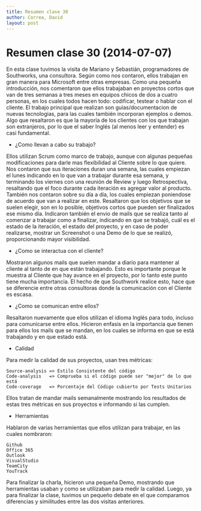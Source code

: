 ```yaml
---
title: Resumen clase 30
author: Correa, David
layout: post
---
```

Resumen clase 30 (2014-07-07)
===============

En esta clase tuvimos la visita de Mariano y Sebastián, programadores de Southworks, una consultora. Según como nos contaron, ellos trabajan en gran manera para Microsoft entre otras empresas. Como una pequeña introducción, nos comentaron que ellos trabajaban en proyectos cortos que van de tres semanas a tres meses en equipos chicos de dos a cuatro personas, en los cuales todos hacen todo: codificar, testear o hablar con el cliente. El trabajo principal que realizan son guias/documentacion de nuevas tecnologias, para las cuales también incorporan ejemplos o demos. Algo que resaltaron es que la mayoría de los clientes con los que trabajan son extranjeros, por lo que el saber Inglés (al menos leer y entender) es casi fundamental.

- ¿Como llevan a cabo su trabajo?

Ellos utilizan Scrum como marco de trabajo, aunque con algunas pequeñas modificaciones para darle mas flexibilidad al Cliente sobre lo que quiere.
Nos contaron que sus iteraciones duran una semana, las cuales empiezan el lunes indicando en lo que van a trabajar durante esa semana, y terminando los viernes con una reunión de Review y luego Retrospectiva, resaltando que el foco durante cada iteración es agregar valor al producto. También nos contaron sobre su día a día, los cuales empiezan poniendose de acuerdo que van a realizar en este. Resaltaron que los objetivos que se suelen elegir, son en lo posible, objetivos cortos que pueden ser finalizados ese mismo día. Indicaron también el envio de mails que se realiza tanto al comenzar a trabajar como a finalizar, indicando en que se trabajó, cuál es el estado de la iteración, el estado del proyecto, y en caso de poder realizarse, mostrar un Screenshot o una Demo de lo que se realizó, proporcionando mayor visibilidad.

- ¿Como se interactua con el cliente? 

Mostraron algunos mails que suelen mandar a diario para mantener al cliente al tanto de en que están trabajando. Esto es importante porque le muestra al Cliente que hay avance en el proyecto, por lo tanto este punto tiene mucha importancia. El hecho de que Southwork realice esto, hace que se diferencie entre otras consultoras donde la comunicación con el Cliente es escasa.

- ¿Como se comunican entre ellos?

Resaltaron nuevamente que ellos utilizan el idioma Inglés para todo, incluso para comunicarse entre ellos. Hicieron enfasis en la importancia que tienen para ellos los mails que se mandan, en los cuales se informa en que se está trabajando y en que estado está.

- Calidad

Para medir la calidad de sus proyectos, usan tres métricas:

	Source-analysis => Estilo Consistente del código
	Code-analysis   => Comprueba si el código puede ser "mejor" de lo que está
	Code-coverage   => Porcentaje del Código cubierto por Tests Unitarios

Ellos tratan de mandar mails semanalmente mostrando los resultados de estas tres métricas en sus proyectos e informando si las cumplen.

- Herramientas

Hablaron de varias herramientas que ellos utilizan para trabajar, en las cuales nombraron:

	Github
	Office 365
	Outlook
	VisualStudio
	TeamCity
	YouTrack

Para finalizar la charla, hicieron una pequeña Demo, mostrando que herramientas usaban y como se utilizaban para medir la calidad. Luego, ya para finalizar la clase, tuvimos un pequeño debate en el que comparamos diferencias y similitudes entre las dos visitas anteriores.